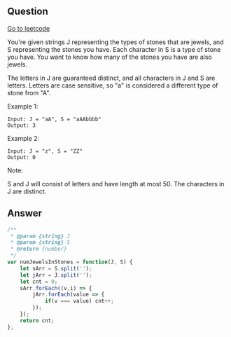 ## Question

[Go to leetcode](https://leetcode.com/problems/jewels-and-stones/)

You're given strings J representing the types of stones that are jewels, and S representing the stones you have.  Each character in S is a type of stone you have.  You want to know how many of the stones you have are also jewels.

The letters in J are guaranteed distinct, and all characters in J and S are letters. Letters are case sensitive, so "a" is considered a different type of stone from "A".

Example 1:
```
Input: J = "aA", S = "aAAbbbb"
Output: 3
```

Example 2:
```
Input: J = "z", S = "ZZ"
Output: 0
```

Note:

S and J will consist of letters and have length at most 50.
The characters in J are distinct.

## Answer

```js
/**
 * @param {string} J
 * @param {string} S
 * @return {number}
 */
var numJewelsInStones = function(J, S) {
    let sArr = S.split('');
    let jArr = J.split('');
    let cnt = 0;
    sArr.forEach((v,i) => {
        jArr.forEach(value => {
            if(v === value) cnt++;
        });
    });
    return cnt;
};
```